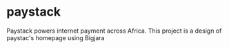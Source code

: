 # paystack
Paystack powers internet payment across Africa. This project is a design of paystac's homepage using Bigjara 
